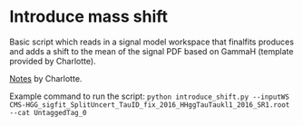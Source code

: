 # Introduce mass shift

Basic script which reads in a signal model workspace that finalfits produces and adds a shift to the mean of the signal PDF based on GammaH (template provided by Charlotte).

[Notes](https://seasoned-aries-371.notion.site/ggH-Interference-Width-d0765a41d27e40b59141cd806617333b?pvs=4) by Charlotte. 

Example command to run the script: `python introduce_shift.py --inputWS CMS-HGG_sigfit_SplitUncert_TauID_fix_2016_HHggTauTaukl1_2016_SR1.root --cat UntaggedTag_0`